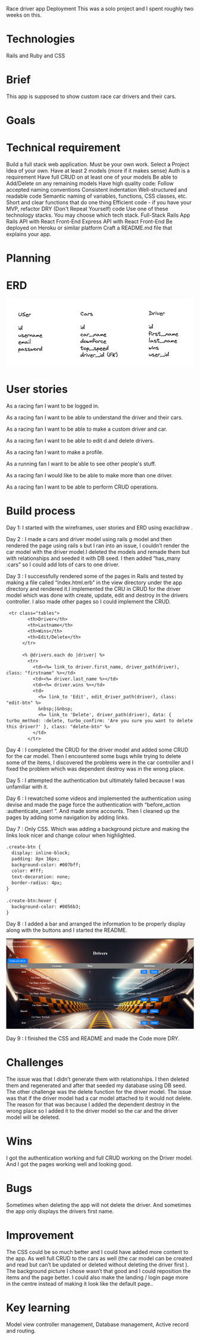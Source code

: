 Race driver app Deployment
This was a solo project and I spent roughly two weeks on this.

# Technologies

Rails and Ruby and CSS

# Brief

This app is supposed to show custom race car drivers and their cars.

# Goals

# Technical requirement

Build a full stack web application. Must be your own work. Select a Project Idea of your own. Have at least 2 models (more if it makes sense) Auth is a requirement Have full CRUD on at least one of your models Be able to Add/Delete on any remaining models Have high quality code: Follow accepted naming conventions Consistent indentation Well-structured and readable code Semantic naming of variables, functions, CSS classes, etc. Short and clear functions that do one thing Efficient code - if you have your MVP, refactor DRY (Don't Repeat Yourself) code Use one of these technology stacks. You may choose which tech stack. Full-Stack Rails App Rails API with React Front-End Express API with React Front-End Be deployed on Heroku or similar platform Craft a README.md file that explains your app.

# Planning

# ERD 
<img class="proj-img" src="img4/erd.png" alt="linkedin">

# User stories

As a racing fan I want to be logged in. 

As a racing fan I want to be able to understand the driver and their cars. 

As a racing fan I want to be able to make a custom driver and car. 

As a racing fan I want to be able to edit d and delete drivers. 

As a racing fan I want to make a profile. 

As a running fan I want to be able to see other people's stuff. 

As a racing fan I would like to be able to make more than one driver. 

As a racing fan I want to be able to perform CRUD operations.

# Build process

Day 1:  I started with the wireframes, user stories and ERD using exaclidraw .

Day 2 : I made a cars and driver model using rails g model and then rendered the page using rails s but I ran into an issue, I couldn’t render the car model with the driver model.I deleted the models and remade them but with relationships and seeded it with DB seed. I then added “has_many :cars” so I could add lots of cars to one driver.

Day 3 : I successfully rendered some of the pages in Rails and tested by making a file called “index.html.erb” in the view directory under the app directory and rendered it.I implemented the CRU in CRUD for the driver model which was done with create, update, edit and destroy in the drivers controller. I also made other pages so I could implement the CRUD. 
```
 <tr class="tables">
        <th>Driver</th>
        <th>Lastname</th>
        <th>Wins</th>
        <th>Edit/Delete</th>
      </tr>

      <% @drivers.each do |driver| %>
        <tr>
          <td><%= link_to driver.first_name, driver_path(driver), class: "firstname" %></td>
          <td><%= driver.last_name %></td>
          <td><%= driver.wins %></td>
          <td>
            <%= link_to 'Edit', edit_driver_path(driver), class: "edit-btn" %>
            &nbsp;|&nbsp;
            <%= link_to 'Delete', driver_path(driver), data: { turbo_method: :delete, turbo_confirm: 'Are you sure you want to delete this driver?' }, class: "delete-btn" %>
          </td>
        </tr>
```


Day 4 : I completed the CRUD for the driver model and added some CRUD for the car model. Then I encountered some bugs while trying to delete some of the items, I discovered the problems were in the car controller and I fixed the problem which was dependent destroy was in the wrong place. 

Day 5 : I attempted the authentication but ultimately failed because I was unfamiliar with it. 

Day 6 : I rewatched some videos and implemented the authentication using devise and made the page force the authentication with “before_action :authenticate_user!
”. And made some accounts. Then I cleaned up the pages by adding some navigation by adding links.

 Day 7 : Only CSS. Which was adding a background picture and making the links look nicer and change colour when highlighted.

 ```
 .create-btn {
   display: inline-block;
   padding: 8px 16px;
   background-color: #007bff;
   color: #fff;
   text-decoration: none;
   border-radius: 4px;
 }
 
 .create-btn:hover {
   background-color: #0056b3;
 }
 ```

Day 8 : I added a bar and arranged the information to be properly display along with the buttons and I started the README.

<img class="proj-img" src="img4/Screenshot (83).png" alt="linkedin">

 Day 9 : I finished the CSS and README and made the Code more DRY.

# Challenges

 The issue was that I didn’t generate them with relationships. I then deleted them and regenerated and  after that seeded my database using DB seed. 
The other challenge was the delete function for the driver model. The issue was that if the driver model had a car model attached to it would not delete. The reason for that was because I added the dependent destroy in  the wrong place so I added it to the driver model so the car and the driver model will be deleted.

# Wins

I got the authentication working and full CRUD working on the Driver model. And I got the pages working well and looking good.

# Bugs
Sometimes when deleting the app will not delete the driver. And sometimes the app only displays the drivers first name.
# Improvement
The CSS could be so much better and I could have added more content to the app. As well full CRUD to the cars as well (the car model can be created and read but can’t be updated or deleted without deleting the driver first ). The background picture I chose wasn’t that good and I could reposition the items and the page better. I could also make the landing / login page more in the centre instead of making it look like the default page..

# Key learning
Model view controller management, Database management, Active record and routing.
